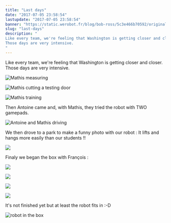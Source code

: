 ```yaml
---
title: "Last days"
date: "2017-07-05 23:58:54"
lastupdate: "2017-07-05 23:58:54"
banner: "https://static.werobot.fr/blog/bob-ross/5c3e466b70592/original.jpg"
slug: "last-days"
description: " 
Like every team, we're feeling that Washington is getting closer and closer.
Those days are very intensive.
"
---
```

Like every team, we're feeling that Washington is getting closer and closer.
Those days are very intensive.

![Mathis measuring](https://static.werobot.fr/blog/bob-ross/5c3e466bcc635/50.jpg "Mathis measuring")

![Mathis cutting a testing door](https://static.werobot.fr/blog/bob-ross/5c3e466c48bda/50.jpg "Mathis cutting a testing door")

![Mathis training](https://static.werobot.fr/blog/bob-ross/5c3e466ca9376/50.jpg "Mathis training")

Then Antoine came and, with Mathis, they tried the robot with TWO gamepads.

![Antoine and Mathis driving](https://static.werobot.fr/blog/bob-ross/5c3e466b70592/50.jpg "Antoine and Mathis driving")

 We then drove to a park to make a funny photo with our robot : It lifts and hangs more easily than our students !!

![](https://static.werobot.fr/blog/bob-ross/5c3e466d7d455/50.jpg )

Finaly we began the box with François :

![](https://static.werobot.fr/blog/bob-ross/5c3e466de6d60/50.jpg )

![](https://static.werobot.fr/blog/bob-ross/5c3e466e8f035/50.jpg)

![](https://static.werobot.fr/blog/bob-ross/5c3e466eef725/50.jpg )

![](https://static.werobot.fr/blog/bob-ross/5c3e466f8cd6d/50.jpg )

It's not finished yet but at least the robot fits in :-D

![robot in the box](https://static.werobot.fr/blog/bob-ross/5c3e466fe659b/50.jpg "robot in the box")
    